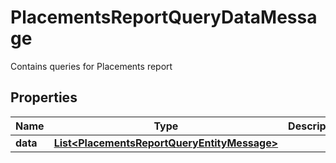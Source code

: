 

# PlacementsReportQueryDataMessage

Contains queries for Placements report

## Properties

| Name | Type | Description | Notes |
|------------ | ------------- | ------------- | -------------|
|**data** | [**List&lt;PlacementsReportQueryEntityMessage&gt;**](PlacementsReportQueryEntityMessage.md) |  |  |




